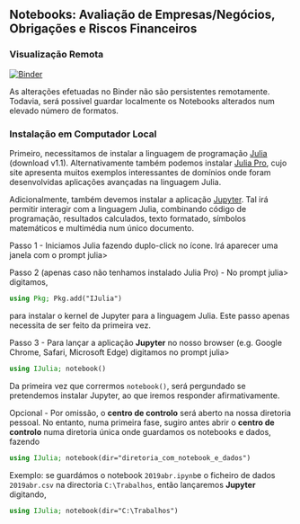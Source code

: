 ## Notebooks: Avaliação de Empresas/Negócios, Obrigações e Riscos Financeiros

### Visualização Remota
 [![Binder](https://mybinder.org/badge_logo.svg)](https://mybinder.org/v2/gh/ASaragga/Notebooks.jl/master)

As alterações efetuadas no Binder não são persistentes remotamente. Todavia, será possivel guardar localmente os Notebooks alterados num elevado número de formatos. 

### Instalação em Computador Local

Primeiro, necessitamos de instalar a linguagem de programação [Julia](https://julialang.org) (download v1.1). Alternativamente também podemos instalar [Julia Pro](https://juliacomputing.com/case-studies/), cujo site apresenta muitos exemplos interessantes de domínios onde foram desenvolvidas aplicações avançadas na linguagem Julia. 

Adicionalmente, também devemos instalar a aplicação [Jupyter](https://jupyter.org). Tal irá permitir interagir com a linguagem Julia, combinando código de programação, resultados calculados, texto formatado, símbolos matemáticos e multimédia num único documento. 

Passo 1 - Iniciamos Julia fazendo duplo-click no ícone. Irá aparecer uma janela com o prompt julia>

Passo 2 (apenas caso não tenhamos instalado Julia Pro) - No prompt julia> digitamos,
```julia
using Pkg; Pkg.add("IJulia")
```
para instalar o kernel de Jupyter para a linguagem Julia. Este passo apenas necessita de ser feito da primeira vez. 

Passo 3 - Para lançar a aplicação **Jupyter** no nosso browser (e.g. Google Chrome, Safari, Microsoft Edge) digitamos no prompt julia>
```julia
using IJulia; notebook()
```
Da primeira vez que corrermos `notebook()`, será pergundado se pretendemos instalar Jupyter, ao que iremos responder afirmativamente. 

Opcional - Por omissão, o **centro de controlo** será aberto na nossa diretoria pessoal. No entanto, numa primeira fase, sugiro antes abrir o **centro de controlo** numa diretoria única onde guardamos os notebooks e dados, fazendo
```julia
using IJulia; notebook(dir="diretoria_com_notebook_e_dados")
```
Exemplo: se guardámos o notebook ```2019abr.ipynb```e o ficheiro de dados ```2019abr.csv``` na directoria ```C:\Trabalhos```, então lançaremos **Jupyter** digitando,

```julia
using IJulia; notebook(dir="C:\Trabalhos")
```
